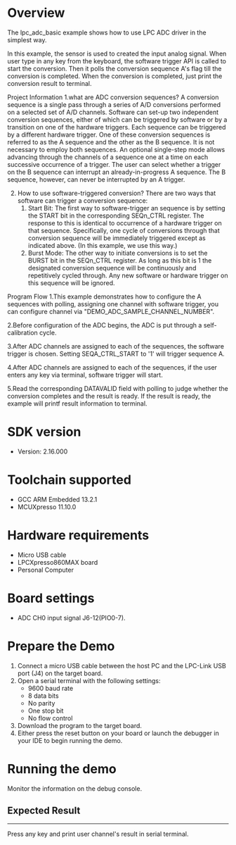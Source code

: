 Overview
========

The lpc_adc_basic example shows how to use LPC ADC driver in the simplest way.

In this example, the sensor is used to created the input analog signal. 
When user type in any key from the keyboard, the software trigger API is called to start the conversion. 
Then it polls the conversion sequence A's flag till the conversion is completed. When the conversion is 
completed, just print the conversion result to terminal.

Project Information
1.what are ADC conversion sequences?
  A conversion sequence is a single pass through a series of A/D conversions performed on a selected set of
  A/D channels. Software can set-up two independent conversion sequences, either of which can be triggered 
  by software or by a transition on one of the hardware triggers. Each sequence can be triggered by a different 
  hardware trigger. One of these conversion sequences is referred to as the A sequence and the other as the B
  sequence. It is not necessary to employ both sequences. An optional single-step mode allows advancing through
  the channels of a sequence one at a time on each successive occurrence of a trigger. The user can select whether
  a trigger on the B sequence can interrupt an already-in-progress A sequence. The B sequence, however, can never be
  interrupted by an A trigger.
  
2. How to use software-triggered conversion?
   There are two ways that software can trigger a conversion sequence:
      1. Start Bit: The first way to software-trigger an sequence is by setting the START bit in
         the corresponding SEQn_CTRL register. The response to this is identical to
         occurrence of a hardware trigger on that sequence. Specifically, one cycle of
         conversions through that conversion sequence will be immediately triggered except
         as indicated above. (In this example, we use this way.)
      2. Burst Mode: The other way to initiate conversions is to set the BURST bit in the
         SEQn_CTRL register. As long as this bit is 1 the designated conversion sequence will
         be continuously and repetitively cycled through. Any new software or hardware trigger
         on this sequence will be ignored.
  
Program Flow
1.This example demonstrates how to configure the A sequences with polling, assigning one channel with software
  trigger, you can configure channel via "DEMO_ADC_SAMPLE_CHANNEL_NUMBER".
  
2.Before configuration of the ADC begins, the ADC is put through a self-calibration cycle.  
  
3.After ADC channels are assigned to each of the sequences, the software trigger is chosen. Setting 
  SEQA_CTRL_START to '1' will trigger sequence A.
  
4.After ADC channels are assigned to each of the sequences, if the user enters any key via terminal, software trigger will start. 

5.Read the corresponding DATAVALID field with polling to judge whether the conversion completes and the result is ready.
  If the result is ready, the example will printf result information to terminal.

SDK version
===========
- Version: 2.16.000

Toolchain supported
===================
- GCC ARM Embedded  13.2.1
- MCUXpresso  11.10.0

Hardware requirements
=====================
- Micro USB cable
- LPCXpresso860MAX board
- Personal Computer

Board settings
==============
- ADC CH0 input signal J6-12(PIO0-7).

Prepare the Demo
================
1.  Connect a micro USB cable between the host PC and the LPC-Link USB port (J4) on the target board.
2.  Open a serial terminal with the following settings:
    - 9600 baud rate
    - 8 data bits
    - No parity
    - One stop bit
    - No flow control
3.  Download the program to the target board.
4.  Either press the reset button on your board or launch the debugger in your IDE to begin running the demo.

Running the demo
================
Monitor the information on the debug console.

## Expected Result
------------------------
Press any key and print user channel's result in serial terminal.
~~~~~~~~~~~~~~~~~~~~~

